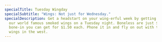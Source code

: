 ```yaml
---
specialTitle: Tuesday Wingday
specialSubtitle: "Wings: Not just for Wednesday."
specialDescription: Get a headstart on your wing-erful week by getting some of
  our world famous smoked wings on a Tuesday night. Boneless are just $2,
  bone-in you can get for $1.50 each. Phone it in and fly on out with the best
  wings in the west.
---
```

